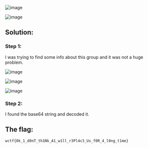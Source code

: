 ![image](https://github.com/YourCH0ICE/CTF-Write-ups/assets/127401530/dd686caa-3db8-49d9-9ee5-1b2b4a5e526a)

![image](https://github.com/YourCH0ICE/CTF-Write-ups/assets/127401530/8d917254-f227-4f73-b63d-907ae2bb8f5c)

<h2>Solution:</h2>

<h3>Step 1:</h3>

I was trying to find some info about this group and it was not a huge problem.

![image](https://github.com/YourCH0ICE/CTF-Write-ups/assets/127401530/c34edf81-c022-4466-a1a8-5e881ac5978e)

![image](https://github.com/YourCH0ICE/CTF-Write-ups/assets/127401530/92e6dc59-0d1c-4822-9af5-62a0aeebe76c)

![image](https://github.com/YourCH0ICE/CTF-Write-ups/assets/127401530/5d051db2-d1c8-407d-ad20-a1004eb1e6c9)

<h3>Step 2:</h3>
I found the base64 string and decoded it.

<h2>The flag:</h2>

```wctf{0k_1_d0nT_th1Nk_A1_w1ll_r3Pl4c3_Us_f0R_4_l0ng_t1me}```







